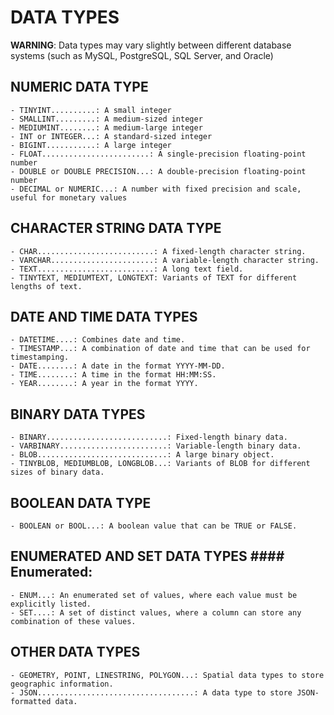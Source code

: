 # DATA TYPES #
**WARNING**: Data types may vary slightly between different database systems (such as MySQL, PostgreSQL, SQL Server, and Oracle)


## NUMERIC DATA TYPE 
    - TINYINT..........: A small integer
    - SMALLINT.........: A medium-sized integer
    - MEDIUMINT........: A medium-large integer
    - INT or INTEGER...: A standard-sized integer
    - BIGINT...........: A large integer
    - FLOAT........................: A single-precision floating-point number 
    - DOUBLE or DOUBLE PRECISION...: A double-precision floating-point number
    - DECIMAL or NUMERIC...: A number with fixed precision and scale, useful for monetary values


## CHARACTER STRING DATA TYPE 
    - CHAR..........................: A fixed-length character string.
    - VARCHAR.......................: A variable-length character string.
    - TEXT..........................: A long text field.
    - TINYTEXT, MEDIUMTEXT, LONGTEXT: Variants of TEXT for different lengths of text.


## DATE AND TIME DATA TYPES 
    - DATETIME....: Combines date and time.
    - TIMESTAMP...: A combination of date and time that can be used for timestamping.
    - DATE........: A date in the format YYYY-MM-DD.
    - TIME........: A time in the format HH:MM:SS.
    - YEAR........: A year in the format YYYY.


## BINARY DATA TYPES 
    - BINARY...........................: Fixed-length binary data.
    - VARBINARY........................: Variable-length binary data.
    - BLOB.............................: A large binary object.
    - TINYBLOB, MEDIUMBLOB, LONGBLOB...: Variants of BLOB for different sizes of binary data.


## BOOLEAN DATA TYPE 
    - BOOLEAN or BOOL...: A boolean value that can be TRUE or FALSE.


## ENUMERATED AND SET DATA TYPES #### Enumerated:
    - ENUM...: An enumerated set of values, where each value must be explicitly listed.
    - SET....: A set of distinct values, where a column can store any combination of these values.


## OTHER DATA TYPES 
    - GEOMETRY, POINT, LINESTRING, POLYGON...: Spatial data types to store geographic information.
    - JSON...................................: A data type to store JSON-formatted data.
